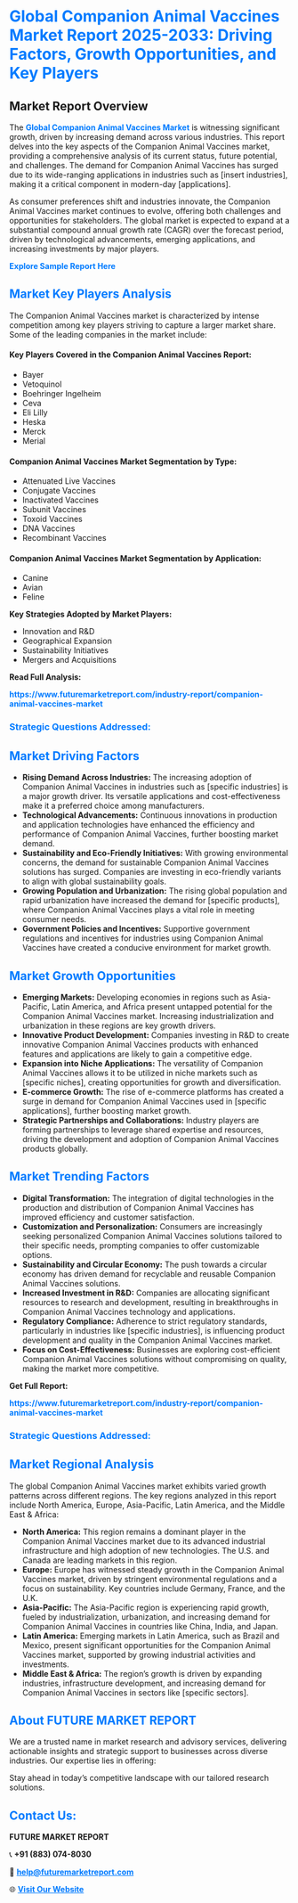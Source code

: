 <h1 style="color: #007BFF;">Global Companion Animal Vaccines Market Report 2025-2033: Driving Factors, Growth Opportunities, and Key Players</h1>

<section id="overview">
<h2>Market Report Overview</h2>
<p>The <a href="https://www.futuremarketreport.com/industry-report/companion-animal-vaccines-market" style="color: #007BFF; text-decoration: none;"><strong>Global Companion Animal Vaccines Market</strong></a> is witnessing significant growth, driven by increasing demand across various industries. This report delves into the key aspects of the Companion Animal Vaccines market, providing a comprehensive analysis of its current status, future potential, and challenges. The demand for Companion Animal Vaccines has surged due to its wide-ranging applications in industries such as [insert industries], making it a critical component in modern-day [applications].</p>
<p>As consumer preferences shift and industries innovate, the Companion Animal Vaccines market continues to evolve, offering both challenges and opportunities for stakeholders. The global market is expected to expand at a substantial compound annual growth rate (CAGR) over the forecast period, driven by technological advancements, emerging applications, and increasing investments by major players.</p>
</section>

<section id="overview">
<p><a href="https://www.futuremarketreport.com/request-sample/reportId=54302" style="color: #007BFF; text-decoration: none;"><strong>Explore Sample Report Here</strong></a></p>
</section>

<section id="key-players">
<h2 style="color: #007BFF;">Market Key Players Analysis</h2>
<p>The Companion Animal Vaccines market is characterized by intense competition among key players striving to capture a larger market share. Some of the leading companies in the market include:</p>
<h4>Key Players Covered in the Companion Animal Vaccines Report:</h4>
<ul><li>Bayer</li><li>Vetoquinol</li><li>Boehringer Ingelheim</li><li>Ceva</li><li>Eli Lilly</li><li>Heska</li><li>Merck</li><li>Merial</li></ul>
<h4>Companion Animal Vaccines Market Segmentation by Type:</h4>
<ul><li>Attenuated Live Vaccines</li><li>Conjugate Vaccines</li><li>Inactivated Vaccines</li><li>Subunit Vaccines</li><li>Toxoid Vaccines</li><li>DNA Vaccines</li><li>Recombinant Vaccines</li></ul>

<h4>Companion Animal Vaccines Market Segmentation by Application:</h4>
<ul><li>Canine</li><li>Avian</li><li>Feline</li></ul>
<p><strong>Key Strategies Adopted by Market Players:</strong></p>
<ul>
<li>Innovation and R&D</li>
<li>Geographical Expansion</li>
<li>Sustainability Initiatives</li>
<li>Mergers and Acquisitions</li>
</ul>
</section>

<section>
<p><strong>Read Full Analysis: </strong></p><a href="https://www.futuremarketreport.com/industry-report/companion-animal-vaccines-market" style="color: #007BFF; text-decoration: none;"><strong>https://www.futuremarketreport.com/industry-report/companion-animal-vaccines-market</strong></a>
<h3 style="color: #007BFF;">Strategic Questions Addressed:</h3>
</section>

<section id="driving-factors">
<h2 style="color: #007BFF;">Market Driving Factors</h2>
<ul>
<li><strong>Rising Demand Across Industries:</strong> The increasing adoption of Companion Animal Vaccines in industries such as [specific industries] is a major growth driver. Its versatile applications and cost-effectiveness make it a preferred choice among manufacturers.</li>
<li><strong>Technological Advancements:</strong> Continuous innovations in production and application technologies have enhanced the efficiency and performance of Companion Animal Vaccines, further boosting market demand.</li>
<li><strong>Sustainability and Eco-Friendly Initiatives:</strong> With growing environmental concerns, the demand for sustainable Companion Animal Vaccines solutions has surged. Companies are investing in eco-friendly variants to align with global sustainability goals.</li>
<li><strong>Growing Population and Urbanization:</strong> The rising global population and rapid urbanization have increased the demand for [specific products], where Companion Animal Vaccines plays a vital role in meeting consumer needs.</li>
<li><strong>Government Policies and Incentives:</strong> Supportive government regulations and incentives for industries using Companion Animal Vaccines have created a conducive environment for market growth.</li>
</ul>
</section>

<section id="growth-opportunities">
<h2 style="color: #007BFF;">Market Growth Opportunities</h2>
<ul>
<li><strong>Emerging Markets:</strong> Developing economies in regions such as Asia-Pacific, Latin America, and Africa present untapped potential for the Companion Animal Vaccines market. Increasing industrialization and urbanization in these regions are key growth drivers.</li>
<li><strong>Innovative Product Development:</strong> Companies investing in R&D to create innovative Companion Animal Vaccines products with enhanced features and applications are likely to gain a competitive edge.</li>
<li><strong>Expansion into Niche Applications:</strong> The versatility of Companion Animal Vaccines allows it to be utilized in niche markets such as [specific niches], creating opportunities for growth and diversification.</li>
<li><strong>E-commerce Growth:</strong> The rise of e-commerce platforms has created a surge in demand for Companion Animal Vaccines used in [specific applications], further boosting market growth.</li>
<li><strong>Strategic Partnerships and Collaborations:</strong> Industry players are forming partnerships to leverage shared expertise and resources, driving the development and adoption of Companion Animal Vaccines products globally.</li>
</ul>
</section>

<section id="trending-factors">
<h2 style="color: #007BFF;">Market Trending Factors</h2>
<ul>
<li><strong>Digital Transformation:</strong> The integration of digital technologies in the production and distribution of Companion Animal Vaccines has improved efficiency and customer satisfaction.</li>
<li><strong>Customization and Personalization:</strong> Consumers are increasingly seeking personalized Companion Animal Vaccines solutions tailored to their specific needs, prompting companies to offer customizable options.</li>
<li><strong>Sustainability and Circular Economy:</strong> The push towards a circular economy has driven demand for recyclable and reusable Companion Animal Vaccines solutions.</li>
<li><strong>Increased Investment in R&D:</strong> Companies are allocating significant resources to research and development, resulting in breakthroughs in Companion Animal Vaccines technology and applications.</li>
<li><strong>Regulatory Compliance:</strong> Adherence to strict regulatory standards, particularly in industries like [specific industries], is influencing product development and quality in the Companion Animal Vaccines market.</li>
<li><strong>Focus on Cost-Effectiveness:</strong> Businesses are exploring cost-efficient Companion Animal Vaccines solutions without compromising on quality, making the market more competitive.</li>
</ul>
</section>

<section>
<p><strong>Get Full Report: </strong></p><a href="https://www.futuremarketreport.com/industry-report/companion-animal-vaccines-market" style="color: #007BFF; text-decoration: none;"><strong>https://www.futuremarketreport.com/industry-report/companion-animal-vaccines-market</strong></a>
<h3 style="color: #007BFF;">Strategic Questions Addressed:</h3>
</section>


<section id="regional-analysis">
<h2 style="color: #007BFF;">Market Regional Analysis</h2>
<p>The global Companion Animal Vaccines market exhibits varied growth patterns across different regions. The key regions analyzed in this report include North America, Europe, Asia-Pacific, Latin America, and the Middle East & Africa:</p>
<ul>
<li><strong>North America:</strong> This region remains a dominant player in the Companion Animal Vaccines market due to its advanced industrial infrastructure and high adoption of new technologies. The U.S. and Canada are leading markets in this region.</li>
<li><strong>Europe:</strong> Europe has witnessed steady growth in the Companion Animal Vaccines market, driven by stringent environmental regulations and a focus on sustainability. Key countries include Germany, France, and the U.K.</li>
<li><strong>Asia-Pacific:</strong> The Asia-Pacific region is experiencing rapid growth, fueled by industrialization, urbanization, and increasing demand for Companion Animal Vaccines in countries like China, India, and Japan.</li>
<li><strong>Latin America:</strong> Emerging markets in Latin America, such as Brazil and Mexico, present significant opportunities for the Companion Animal Vaccines market, supported by growing industrial activities and investments.</li>
<li><strong>Middle East & Africa:</strong> The region’s growth is driven by expanding industries, infrastructure development, and increasing demand for Companion Animal Vaccines in sectors like [specific sectors].</li>
</ul>
</section>

<footer>
<h2 style="color: #007BFF;">About FUTURE MARKET REPORT</h2>
<p>We are a trusted name in market research and advisory services, delivering actionable insights and strategic support to businesses across diverse industries. Our expertise lies in offering:</p>

<p>Stay ahead in today’s competitive landscape with our tailored research solutions.</p>

<h2 style="color: #007BFF;">Contact Us:</h2>
<p><strong>FUTURE MARKET REPORT</strong></p>
<p>📞 <strong>+91 (883) 074-8030</strong></p>
<p>📧 <strong><a href="mailto:help@futuremarketreport.com" style="color: #007BFF;">help@futuremarketreport.com</a></strong></p>
<p>🌐 <strong><a href="https://www.futuremarketreport.com/" style="color: #007BFF;">Visit Our Website</a></strong></p>
</footer>
